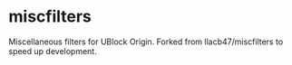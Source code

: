# miscfilters
Miscellaneous filters for UBlock Origin.
Forked from llacb47/miscfilters to speed up development.
